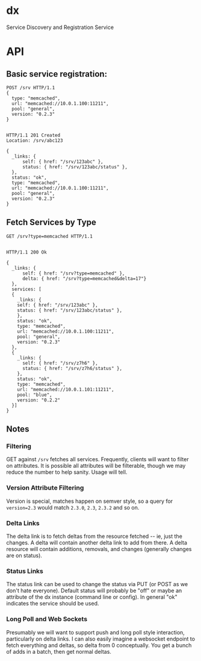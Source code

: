 # dx

Service Discovery and Registration Service

# API
## Basic service registration:

    POST /srv HTTP/1.1
    {
      type: "memcached", 
      url: "memcached://10.0.1.100:11211", 
      pool: "general",
      version: "0.2.3"
    }
        
    
    HTTP/1.1 201 Created
    Location: /srv/abc123
    
    {
      _links: {
          self: { href: "/srv/123abc" },
          status: { href: "/srv/123abc/status" },
      },
      status: "ok",
      type: "memcached", 
      url: "memcached://10.0.1.100:11211", 
      pool: "general",
      version: "0.2.3"
    }

## Fetch Services by Type

    GET /srv?type=memcached HTTP/1.1
    
    
    HTTP/1.1 200 Ok
    
    {
      _links: {
          self: { href: "/srv?type=memcached" },
          delta: { href: "/srv?type=memcached&delta=17"}
      },
      services: [
      {
        _links: {
        self: { href: "/srv/123abc" },
        status: { href: "/srv/123abc/status" },
        },
        status: "ok",
        type: "memcached", 
        url: "memcached://10.0.1.100:11211", 
        pool: "general",
        version: "0.2.3"
      },
      {
        _links: {
          self: { href: "/srv/z7h6" },
          status: { href: "/srv/z7h6/status" },
        },
        status: "ok",
        type: "memcached", 
        url: "memcached://10.0.1.101:11211", 
        pool: "blue",
        version: "0.2.2"
      }]
    }
    
## Notes 

### Filtering

GET against <code>/srv</code> fetches all services. Frequently,
clients will want to filter on attributes. It is possible all
attributes will be filterable, though we may reduce the number to help
sanity. Usage will tell.

### Version Attribute Filtering

Version is special, matches happen on semver style, so a query for
<code>version=2.3</code> would match <code>2.3.0</code>,
<code>2.3</code>, <code>2.3.2</code> and so on.

### Delta Links

The delta link is to fetch deltas from the resource fetched -- ie,
just the changes. A delta will contain another delta link to add from
there. A delta resource will contain additions, removals, and changes
(generally changes are on status).

### Status Links

The status link can be used to change the status via PUT (or POST as
we don't hate everyone). Default status will probably be "off" or
maybe an attribute of the dx instance (command line or config). In
general "ok" indicates the service should be used.

### Long Poll and Web Sockets

Presumably we will want to support push and long poll style
interaction, particularly on delta links. I can also easily imagine a
websocket endpoint to fetch everything and deltas, so delta from 0
conceptually. You get a bunch of adds in a batch, then get normal
deltas.
